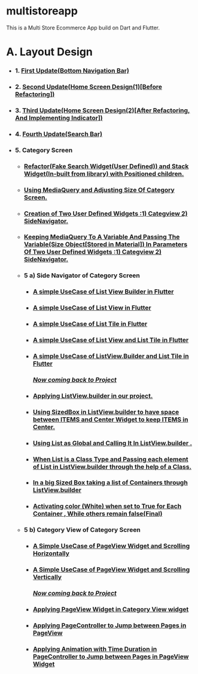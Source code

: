 # multistoreapp
This is a Multi Store Ecommerce App build on Dart and Flutter.
<h1> A. Layout Design </h1>
<ul>
<li><h3> 1. <a href = "https://github.com/AvinandanBose/multistoreapp/tree/master" >First Update(Bottom Navigation Bar)  </a> </h3> </li>
<li><h3> 2. <a href = "https://github.com/AvinandanBose/multistoreapp/tree/master2" >Second Update(Home Screen Design(1)[Before Refactoring])  </a> </h3></li>
<li><h3> 3. <a href = "https://github.com/AvinandanBose/multistoreapp/tree/master3" >Third Update(Home Screen Design(2)[After Refactoring, And Implementing Indicator])  </a> </h3></li>
<li><h3> 4. <a href = "https://github.com/AvinandanBose/multistoreapp/tree/master4" >Fourth Update(Search Bar)  </a> </h3></li>
<li><h3> 5. Category Screen </a> </h3></li>
<ul>
<h3>  <li><a href = "https://github.com/AvinandanBose/multistoreapp/tree/master5">  Refactor(Fake Search Widget(User Defined)) and Stack Widget(In-built from library) with Positioned children. </a></li></h3>
<h3>  <li><a href = "https://github.com/AvinandanBose/multistoreapp/tree/master6">  Using MediaQuery and Adjusting Size Of Category Screen. </a></li></h3>
<h3>  <li><a href = "https://github.com/AvinandanBose/multistoreapp/tree/master7">  Creation of Two User Defined Widgets :1) Categview 2) SideNavigator. </a></li></h3>
<h3>  <li><a href = "https://github.com/AvinandanBose/multistoreapp/tree/master8">  Keeping MediaQuery To A Variable And Passing The Variable(Size Object[Stored in Material]) In Parameters Of Two User Defined Widgets :1) Categview 2) SideNavigator. </a></li></h3>
<h3><li> 5 a) Side Navigator of Category Screen </li> </h3>
<ul>
<h3>  <li><a href = "https://github.com/AvinandanBose/usageoflistviewbuilder"> A simple UseCase of List View Builder in Flutter </a></li></h3>
<h3>  <li><a href = "https://github.com/AvinandanBose/usageoflistviewbuilder/tree/master1"> A simple UseCase of List View  in Flutter </a></li></h3>
<h3>  <li><a href = "https://github.com/AvinandanBose/usageoflistviewbuilder/tree/master2"> A simple UseCase of List Tile  in Flutter </a></li></h3>
<h3>  <li><a href = "https://github.com/AvinandanBose/usageoflistviewbuilder/tree/master3"> A simple UseCase of List View and List Tile in Flutter </a></li></h3>
<h3>  <li><a href = "https://github.com/AvinandanBose/usageoflistviewbuilder/tree/master4"> A simple UseCase of ListView.Builder and List Tile in Flutter </a></li></h3>
<h3> <ins><i> Now coming back to Project </i></ins></h3>
<h3>  <li><a href = "https://github.com/AvinandanBose/multistoreapp/tree/master9">  Applying ListView.builder in our project. </a></li></h3>
<h3>  <li><a href = "https://github.com/AvinandanBose/multistoreapp/tree/master10">  Using SizedBox in ListView.builder to have space between ITEMS and Center Widget to keep ITEMS in Center. </a></li></h3>
<h3> <li><a href = "https://github.com/AvinandanBose/multistoreapp/tree/master11"> Using List as Global and Calling It In ListView.builder . </a></li></h3>
<h3> <li><a href = "https://github.com/AvinandanBose/multistoreapp/tree/master12"> When List is a Class Type and  Passing each element of List in ListView.builder through the help of a Class. </a></li></h3>
<h3> <li><a href = "https://github.com/AvinandanBose/multistoreapp/tree/master13"> In a big Sized Box taking a list of Containers through ListView.builder </a></li></h3>
<h3> <li><a href = "https://github.com/AvinandanBose/multistoreapp/tree/master14"> Activating color (White) when set to True for Each Container , While others remain false(Final) </a></li></h3>
</ul>
<h3><li> 5 b) Category View  of Category Screen </li> </h3>
 <ul> 
   <h3> <li><a href = "https://github.com/AvinandanBose/usageoflistviewbuilder/tree/master5"> A Simple UseCase of PageView Widget and Scrolling Horizontally </a></li>
    <h3> <li><a href = "https://github.com/AvinandanBose/usageoflistviewbuilder/tree/master6"> A Simple UseCase of PageView Widget and Scrolling Vertically </a></li>
    <h3> <ins><i> Now coming back to Project </i></ins></h3>
    <h3> <li><a href = "https://github.com/AvinandanBose/multistoreapp/tree/master15"> Applying PageView Widget in Category View widget </a></li>
     <h3> <li><a href = "https://github.com/AvinandanBose/multistoreapp/tree/master16">Applying PageController to Jump between Pages in PageView  </a></li>
     <h3> <li><a href = "https://github.com/AvinandanBose/multistoreapp/tree/master17">Applying Animation with Time Duration in PageController to Jump between Pages in PageView Widget  </a></li>
  </ul>
  
</ul>
</ul>


